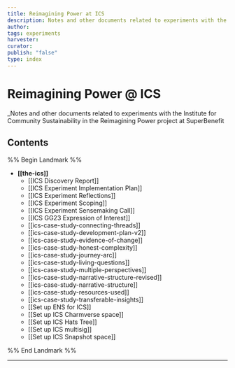 ```yaml
---
title: Reimagining Power at ICS
description: Notes and other documents related to experiments with the Institute for Community Sustainability in the Reimagining Power project at SuperBenefit
author: 
tags: experiments
harvester: 
curator: 
publish: "false"
type: index
---
```

# Reimagining Power @ ICS

_Notes and other documents related to experiments with the Institute for Community Sustainability in the Reimagining Power project at SuperBenefit

## Contents

%% Begin Landmark %%
- **[[the-ics]]**
  - [[ICS Discovery Report]]
  - [[ICS Experiment Implementation Plan]]
  - [[ICS Experiment Reflections]]
  - [[ICS Experiment Scoping]]
  - [[ICS Experiment Sensemaking Call]]
  - [[ICS GG23 Expression of Interest]]
  - [[ics-case-study-connecting-threads]]
  - [[ics-case-study-development-plan-v2]]
  - [[ics-case-study-evidence-of-change]]
  - [[ics-case-study-honest-complexity]]
  - [[ics-case-study-journey-arc]]
  - [[ics-case-study-living-questions]]
  - [[ics-case-study-multiple-perspectives]]
  - [[ics-case-study-narrative-structure-revised]]
  - [[ics-case-study-narrative-structure]]
  - [[ics-case-study-resources-used]]
  - [[ics-case-study-transferable-insights]]
  - [[Set up ENS for ICS]]
  - [[Set up ICS Charmverse space]]
  - [[Set up ICS Hats Tree]]
  - [[Set up ICS multisig]]
  - [[Set up ICS Snapshot space]]

%% End Landmark %%

---
